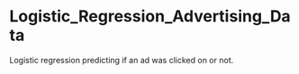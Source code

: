 # Logistic_Regression_Advertising_Data
Logistic regression predicting if an ad was clicked on or not. 
